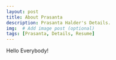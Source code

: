 ```yaml
---
layout: post
title: About Prasanta
description: Prasanta Halder's Details. 
img:  # Add image post (optional)
tags: [Prasanta, Details, Resume]
---
```


Hello Everybody!
